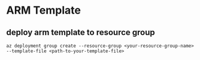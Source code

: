 # ARM Template
## deploy arm template to resource group
`az deployment group create --resource-group <your-resource-group-name> --template-file <path-to-your-template-file>`